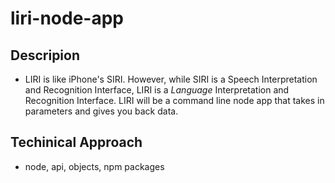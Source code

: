 # liri-node-app

## Descripion

- LIRI is like iPhone's SIRI. However, while SIRI is a Speech Interpretation and Recognition Interface, LIRI is a _Language_ Interpretation and Recognition Interface. LIRI will be a command line node app that takes in parameters and gives you back data.

## Techinical Approach
-   node, api, objects, npm packages

